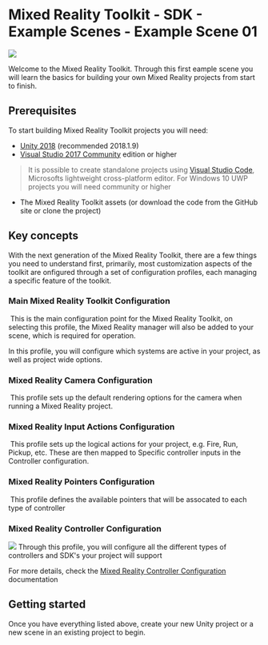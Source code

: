 # Mixed Reality Toolkit - SDK - Example Scenes - Example Scene 01

![](/Assets/MixedRealityToolkit/_Core/Resources/Textures/MRTK_Logo.png)

Welcome to the Mixed Reality Toolkit. Through this first eample scene you will learn the basics for building your own Mixed Reality projects from start to finish.

## Prerequisites
To start building Mixed Reality Toolkit projects you will need:

* [Unity 2018](https://unity3d.com/get-unity/download/archive) (recommended 2018.1.9) 
* [Visual Studio 2017 Community](https://visualstudio.microsoft.com/free-developer-offers/) edition or higher
> It is possible to create standalone projects using [Visual Studio Code](https://code.visualstudio.com/), Microsofts lightweight cross-platform editor. For Windows 10 UWP projects you will need community or higher
* The Mixed Reality Toolkit assets (or download the code from the GitHub site or clone the project)

## Key concepts
With the next generation of the Mixed Reality Toolkit, there are a few things you need to understand first, primarily, most customization aspects of the toolkit are onfigured through a set of configuration profiles, each managing a specific feature of the toolkit.

### Main Mixed Reality Toolkit Configuration
![]()
This is the main configuration point for the Mixed Reality Toolkit, on selecting this profile, the Mixed Reality manager will also be added to your scene, which is required for operation.

In this profile, you will configure which systems are active in your project, as well as project wide options.

### Mixed Reality Camera Configuration
![]()
This profile sets up the default rendering options for the camera when running a Mixed Reality project.

### Mixed Reality Input Actions Configuration
![]()
This profile sets up the logical actions for your project, e.g. Fire, Run, Pickup, etc.  These are then mapped to Specific controller inputs in the Controller configuration.

### Mixed Reality Pointers Configuration
![]()
This profile defines the available pointers that will be assocated to each type of controller

### Mixed Reality Controller Configuration
![](/External/HowTo/ControllerConfigurationProfile/01-MixedRealityControllerConfigurationProfileInspector.png)
Through this profile, you will configure all the different types of controllers and SDK's your project will support

For more details, check the [Mixed Reality Controller Configuration](/Assets/MixedRealityToolkit-SDK/Profiles/MixedRealityControllerConfigurationProfile.md) documentation


## Getting started
Once you have everything listed above, create your new Unity project or a new scene in an existing project to begin.
